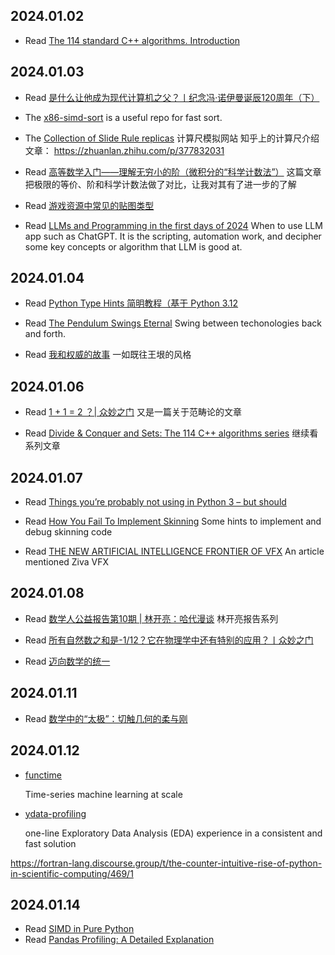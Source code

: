 2024.01.02
---
- Read [The 114 standard C++ algorithms. Introduction](https://itnext.io/the-114-standard-c-algorithms-introduction-2a75a2df4300)


2024.01.03
---
- Read [是什么让他成为现代计算机之父？丨纪念冯·诺伊曼诞辰120周年（下）](https://mp.weixin.qq.com/s/jsEIchz3LaRCaPrp_A3lXA)

- The [x86-simd-sort](https://github.com/intel/x86-simd-sort) is a useful repo for fast sort.


- The [Collection of Slide Rule replicas](https://www.sliderules.org/)
  计算尺模拟网站
  知乎上的计算尺介绍文章： https://zhuanlan.zhihu.com/p/377832031


- Read [高等数学入门——理解无穷小的阶（微积分的“科学计数法”）](https://desvl.xyz/2020/04/18/order-of-limit/)
  这篇文章把极限的等价、阶和科学计数法做了对比，让我对其有了进一步的了解


- Read [游戏资源中常见的贴图类型](https://zhuanlan.zhihu.com/p/260973533)

- Read [LLMs and Programming in the first days of 2024](http://antirez.com/news/140)
  When to use LLM app such as ChatGPT. It is the scripting, automation work, and decipher some key concepts or algorithm that LLM is good at.


2024.01.04
---
- Read [Python Type Hints 简明教程（基于 Python 3.12](https://zhuanlan.zhihu.com/p/464979921)

- Read [The Pendulum Swings Eternal](https://buttondown.email/hillelwayne/archive/the-pendulum-swings-eternal)
  Swing between techonologies back and forth.

- Read [我和权威的故事](https://www.yinwang.org/blog-cn/2014/01/04/authority)
  一如既往王垠的风格

2024.01.06
---
- Read [1 + 1 = 2 ？| 众妙之门](https://mp.weixin.qq.com/s?__biz=Mzg2MTUyODU2NA==&mid=2247496679&idx=1&sn=3e5c371126890baaffcfdf664e8da87a&chksm=ce177b7cf960f26a7a5d2a7882e4ff73430afdecbe3a7052c52ae1cfb87a46fedde5984dbf13&scene=21#wechat_redirect)
  又是一篇关于范畴论的文章

- Read [Divide & Conquer and Sets: The 114 C++ algorithms series](https://itnext.io/divide-conquer-and-sets-the-114-c-algorithms-series-d0085a38046e)
  继续看系列文章

2024.01.07
---
- Read [Things you’re probably not using in Python 3 – but should](https://datawhatnow.com/things-you-are-probably-not-using-in-python-3-but-should/)

- Read [How You Fail To Implement Skinning](https://dickyjim.wordpress.com/2016/09/19/how-you-fail-to-implement-skinning/)
  Some hints to implement and debug skinning code

- Read [THE NEW ARTIFICIAL INTELLIGENCE FRONTIER OF VFX](https://www.vfxvoice.com/the-new-artificial-intelligence-frontier-of-vfx/)
  An article mentioned Ziva VFX
  

2024.01.08
---
- Read [数学人公益报告第10期 | 林开亮：哈代漫谈](https://mp.weixin.qq.com/s/oGd1KVhZGIRLDmdQJGO6gg)
  林开亮报告系列

- Read [所有自然数之和是-1/12？它在物理学中还有特别的应用？丨众妙之门](https://mp.weixin.qq.com/s?__biz=Mzg2MTUyODU2NA==&mid=2247509608&idx=1&sn=01ec57b639511fd1fff8f4872d1e41e7&chksm=ce172ef3f960a7e5c44b80d6ace91e82353461742c6ea03e69c6fab0f5fe6cad357186ad3d84&scene=21&poc_token=HNjunGWjStecyxjSVCYa-jFA6pOMH-z5C0U2m071)

- Read [迈向数学的统一](https://zhuanlan.zhihu.com/p/478411074)

2024.01.11
---
- Read [数学中的“太极”：切触几何的柔与刚](https://mp.weixin.qq.com/s/ygmjJCxN2VCmk-f5bLGvmQ)


2024.01.12
---

- [functime](https://github.com/functime-org/functime)
  
  Time-series machine learning at scale

- [ydata-profiling](https://github.com/ydataai/ydata-profiling)
  
  one-line Exploratory Data Analysis (EDA) experience in a consistent and fast solution
  
https://fortran-lang.discourse.group/t/the-counter-intuitive-rise-of-python-in-scientific-computing/469/1


2024.01.14
---

- Read [SIMD in Pure Python](https://www.da.vidbuchanan.co.uk/blog/python-swar.html)
- Read [Pandas Profiling: A Detailed Explanation](https://www.influxdata.com/blog/pandas-profiling-tutorial/)
